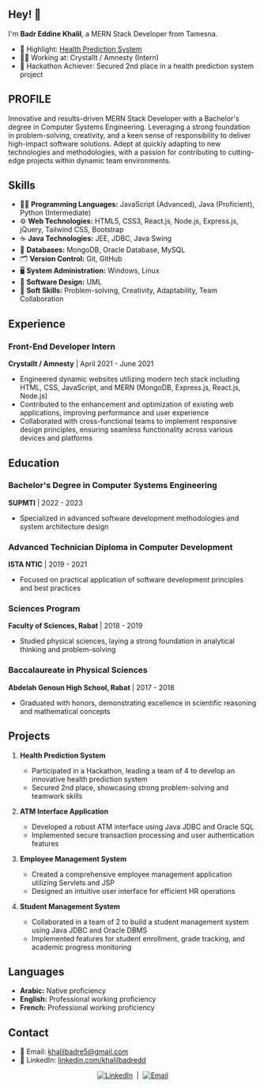 ## Hey! 👋
I'm **Badr Eddine Khalil**, a MERN Stack Developer from Tamesna.

- 🚀 Highlight: [Health Prediction System](#projects)
- 👨‍💻 Working at: CrystalIt / Amnesty (Intern)
- 🌟 Hackathon Achiever: Secured 2nd place in a health prediction system project

## PROFILE
Innovative and results-driven MERN Stack Developer with a Bachelor's degree in Computer Systems Engineering. Leveraging a strong foundation in problem-solving, creativity, and a keen sense of responsibility to deliver high-impact software solutions. Adept at quickly adapting to new technologies and methodologies, with a passion for contributing to cutting-edge projects within dynamic team environments.

## Skills
- 👨‍💻 **Programming Languages:** JavaScript (Advanced), Java (Proficient), Python (Intermediate)
- ⚙️ **Web Technologies:** HTML5, CSS3, React.js, Node.js, Express.js, jQuery, Tailwind CSS, Bootstrap
- ☕ **Java Technologies:** JEE, JDBC, Java Swing
- 💽 **Databases:** MongoDB, Oracle Database, MySQL
- 🗂 **Version Control:** Git, GitHub
- 🖥 **System Administration:** Windows, Linux
- 🎨 **Software Design:** UML
- 🌟 **Soft Skills:** Problem-solving, Creativity, Adaptability, Team Collaboration

## Experience
### Front-End Developer Intern
**CrystalIt / Amnesty** | April 2021 - June 2021
- Engineered dynamic websites utilizing modern tech stack including HTML, CSS, JavaScript, and MERN (MongoDB, Express.js, React.js, Node.js)
- Contributed to the enhancement and optimization of existing web applications, improving performance and user experience
- Collaborated with cross-functional teams to implement responsive design principles, ensuring seamless functionality across various devices and platforms

## Education
### Bachelor's Degree in Computer Systems Engineering
**SUPMTI** | 2022 - 2023
- Specialized in advanced software development methodologies and system architecture design

### Advanced Technician Diploma in Computer Development
**ISTA NTIC** | 2019 - 2021
- Focused on practical application of software development principles and best practices

### Sciences Program
**Faculty of Sciences, Rabat** | 2018 - 2019
- Studied physical sciences, laying a strong foundation in analytical thinking and problem-solving

### Baccalaureate in Physical Sciences
**Abdelah Genoun High School, Rabat** | 2017 - 2018
- Graduated with honors, demonstrating excellence in scientific reasoning and mathematical concepts

## Projects
1. **Health Prediction System**
   - Participated in a Hackathon, leading a team of 4 to develop an innovative health prediction system
   - Secured 2nd place, showcasing strong problem-solving and teamwork skills

2. **ATM Interface Application**
   - Developed a robust ATM interface using Java JDBC and Oracle SQL
   - Implemented secure transaction processing and user authentication features

3. **Employee Management System**
   - Created a comprehensive employee management application utilizing Servlets and JSP
   - Designed an intuitive user interface for efficient HR operations

4. **Student Management System**
   - Collaborated in a team of 2 to build a student management system using Java JDBC and Oracle DBMS
   - Implemented features for student enrollment, grade tracking, and academic progress monitoring

## Languages
- **Arabic:** Native proficiency
- **English:** Professional working proficiency
- **French:** Professional working proficiency

## Contact
- 📧 Email: [khalilbadre5@gmail.com](mailto:khalilbadre5@gmail.com)
- 💼 LinkedIn: [linkedin.com/khalilbadredd](https://linkedin.com/khalilbadredd)


<footer align="center">
  <a href="[https://linkedin.com/khalilbadredd](https://www.linkedin.com/in/badr-eddine-khalil-9b8b69182/)"><img src="https://img.shields.io/badge/-LinkedIn-0077B5?style=flat&logo=LinkedIn&logoColor=white" alt="LinkedIn"></a>
  &nbsp;|&nbsp;
  <a href="mailto:khalilbadre5@gmail.com"><img src="https://img.shields.io/badge/-Email-D14836?style=flat&logo=Gmail&logoColor=white" alt="Email"></a>
</footer>
